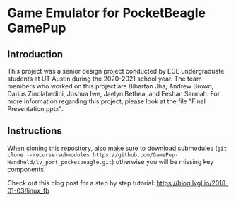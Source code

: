 # Game Emulator for PocketBeagle GamePup

## Introduction

This project was a senior design project conducted by ECE undergraduate students at UT Austin during the 2020-2021 school year. The team members who worked on this project are Bibartan Jha, Andrew Brown, Darius Zinolabedini, Joshua Iwe, Jaelyn Bethea, and Eeshan Sarmah. For more information regarding this project, please look at the file "Final Presentation.pptx". 



## Instructions 
When cloning this repository, also make sure to download submodules (`git clone --recurse-submodules https://github.com/GamePup-Handheld/lv_port_pocketbeagle.git`) otherwise you will be missing key components.

Check out this blog post for a step by step tutorial:
https://blog.lvgl.io/2018-01-03/linux_fb
